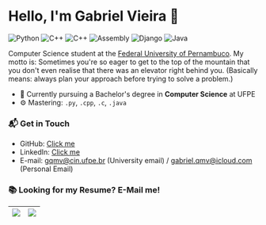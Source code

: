 # Hello, I'm Gabriel Vieira 👋

![Python](https://img.shields.io/badge/Python-Advanced-black)
![C++](https://img.shields.io/badge/C++-Intermediate-orange)
![C++](https://img.shields.io/badge/C-Intermediate-orange)
![Assembly](https://img.shields.io/badge/Assembly-Intermediate-orange)
![Django](https://img.shields.io/badge/Django-Begginer-green)
![Java](https://img.shields.io/badge/Java-begginer-green)


Computer Science student at the [Federal University of Pernambuco](https://portal.cin.ufpe.br/).
My motto is: Sometimes you're so eager to get to the top of the mountain that you don't even realise that there was an elevator right behind you. (Basically means: always plan your approach before trying to solve a problem.)

- 🔭 Currently pursuing a Bachelor's degree in **Computer Science** at UFPE
- ⚙️ Mastering: `.py`, `.cpp`, `.c`, `.java`

### 📬 Get in Touch

- GitHub: [Click me](https://github.com/gqmv/)
- LinkedIn: [Click me](https://www.linkedin.com/in/gabriel-queiroz-monteiro-vieira-9738a61a2/)
- E-mail: gqmv@cin.ufpe.br (University email) / gabriel.qmv@icloud.com (Personal Email)

### 📚 Looking for my Resume? E-Mail me!

| <img align="center" src="https://github-readme-stats.vercel.app/api?username=gqmv&show_icons=true&hide_border=true"/> | <img align="center" src="https://github-readme-stats.vercel.app/api/top-langs/?username=gqmv&hide_border=true" /> |
| ------------- | ------------- |

